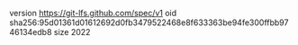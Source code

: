 version https://git-lfs.github.com/spec/v1
oid sha256:95d01361d01612692d0fb3479522468e8f633363be94fe300ffbb9746134edb8
size 2022
